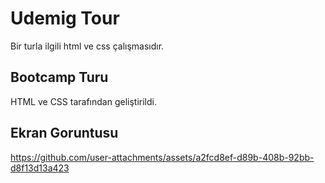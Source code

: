 <h1>Udemig Tour</h1>

Bir turla ilgili html ve css çalışmasıdır.

<h2>Bootcamp Turu</h2>

HTML ve CSS tarafından geliştirildi.

<h2>Ekran Goruntusu</h2>

https://github.com/user-attachments/assets/a2fcd8ef-d89b-408b-92bb-d8f13d13a423

